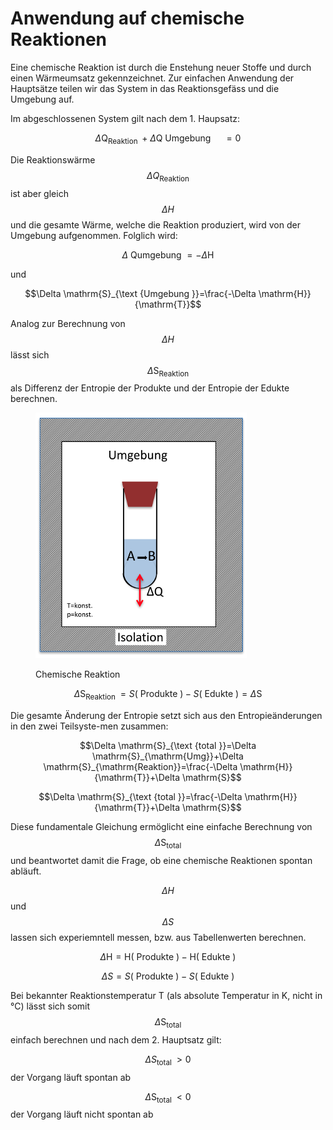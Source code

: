 # Anwendung auf chemische Reaktionen

Eine chemische Reaktion ist durch die Enstehung neuer Stoffe und durch einen Wärmeumsatz gekennzeichnet. Zur einfachen Anwendung der Hauptsätze teilen wir das System in das Reaktionsgefäss und die Umgebung auf.

Im abgeschlossenen System gilt nach dem 1. Haupsatz:

$$\Delta \mathrm{Q}_{\text {Reaktion }}+\Delta \mathrm{Q} \text { Umgebung } \quad=0$$

Die Reaktionswärme $$\Delta Q_{\text {Reaktion }}$$  ist aber gleich $$\Delta H$$ und die gesamte Wärme, welche die Reaktion produziert, wird von der Umgebung aufgenommen. Folglich wird:

$$\Delta \text { Qumgebung }=-\Delta \mathrm{H}$$

und

$$\Delta \mathrm{S}_{\text {Umgebung }}=\frac{-\Delta \mathrm{H}}{\mathrm{T}}$$

Analog zur Berechnung von $$\Delta H$$ lässt sich $$\Delta \mathrm{S}_{\text {Reaktion }}$$ als Differenz der Entropie der Produkte und der Entropie der Edukte berechnen.

<figure><img src="../../.gitbook/assets/image (88).png" alt=""><figcaption><p> Chemische Reaktion</p></figcaption></figure>

$$\Delta \mathrm{S}_{\text {Reaktion }}=S(\text { Produkte })-S(\text { Edukte })=\Delta \mathrm{S}$$

Die gesamte Änderung der Entropie setzt sich aus den Entropieänderungen in den zwei Teilsyste-men zusammen:

$$\Delta \mathrm{S}_{\text {total }}=\Delta \mathrm{S}_{\mathrm{Umg}}+\Delta \mathrm{S}_{\mathrm{Reaktion}}=\frac{-\Delta \mathrm{H}}{\mathrm{T}}+\Delta \mathrm{S}$$

$$\Delta \mathrm{S}_{\text {total }}=\frac{-\Delta \mathrm{H}}{\mathrm{T}}+\Delta \mathrm{S}$$

Diese fundamentale Gleichung ermöglicht eine einfache Berechnung von $$\Delta \mathrm{S}_{\text {total}}$$und beantwortet damit die Frage, ob eine chemische Reaktionen spontan abläuft.

$$\Delta H$$ und $$\Delta S$$ lassen sich experiemntell messen, bzw. aus Tabellenwerten berechnen.

$$\Delta \mathrm{H}=\mathrm{H}(\text { Produkte })-\mathrm{H}(\text { Edukte })$$

$$\Delta S=S(\text { Produkte })-S(\text { Edukte })$$

Bei bekannter Reaktionstemperatur T (als absolute Temperatur in K, nicht in °C) lässt sich somit  $$\Delta \mathrm{S}_{\text {total}}$$ einfach berechnen und nach dem 2. Hauptsatz gilt:

$$\Delta S_{\text {total }}>0$$ der Vorgang läuft spontan ab

$$\Delta \mathrm{S}_{\text {total }}<0$$ der Vorgang läuft nicht spontan ab

